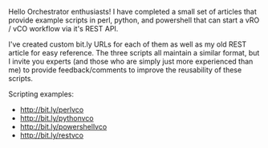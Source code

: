 Hello Orchestrator enthusiasts! 
I have completed a small set of articles that provide example scripts in 
perl, python, and powershell that can start a vRO / vCO workflow via it's REST API. 

I've created custom bit.ly URLs for each of them as well as my old REST article for easy reference. 
The three scripts all maintain a similar format, but I invite you experts 
(and those who are simply just more experienced than me) to provide 
feedback/comments to improve the reusability of these scripts.

Scripting examples:

* http://bit.ly/perlvco 
* http://bit.ly/pythonvco 
* http://bit.ly/powershellvco 
* http://bit.ly/restvco 
